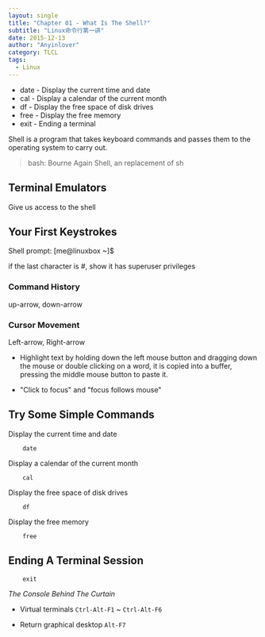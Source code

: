 ```yaml
---
layout: single
title: "Chapter 01 - What Is The Shell?"
subtitle: "Linux命令行第一讲"
date: 2015-12-13
author: "Anyinlover"
category: TLCL
tags:
  - Linux
---
```


* date - Display the current time and date
* cal - Display a calendar of the current month
* df - Display the free space of disk drives
* free - Display the free memory
* exit - Ending a terminal


Shell is a program that takes keyboard commands and passes them to the operating system to carry out.

> bash: Bourne Again Shell, an replacement of sh

## Terminal Emulators
Give us access to the shell

## Your First Keystrokes
Shell prompt: [me@linuxbox ~]$

if the last character is #, show it has superuser privileges

### Command History
up-arrow, down-arrow

### Cursor Movement
Left-arrow, Right-arrow

* Highlight text by holding down the left mouse button and dragging down the mouse or double clicking on a word, it is copied into a buffer, pressing the middle mouse button to paste it.

* "Click to focus" and "focus follows mouse"

## Try Some Simple Commands

Display the current time and date

		date

Display a calendar of the current month

		cal

Display the free space of disk drives

		df

Display the free memory

		free

## Ending A Terminal Session

		exit

*The Console Behind The Curtain*

* Virtual terminals `Ctrl-Alt-F1` ~ `Ctrl-Alt-F6`

* Return graphical desktop `Alt-F7`
